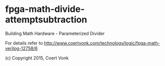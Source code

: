 # fpga-math-divide-attemptsubtraction
Building Math Hardware - Parameterized Divider

For details refer to http://www.coertvonk.com/technology/logic/fpga-math-verilog-12758/6

(c) Copyright 2015, Coert Vonk
